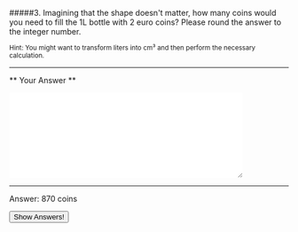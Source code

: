 #####3. Imagining that the shape doesn't matter, how many coins would you need to fill the 1L bottle with 2 euro coins? Please round the answer to the integer number.

<small><span class="gray">Hint</span>: You might want to transform liters into cm³ and then perform the necessary calculation.</small>

---
** Your Answer **

<textarea style="border:none;" rows="10" cols="50"></textarea>
---

<div class="answer hidden">
    Answer: 870 coins
</div>

<button class="show-answers">Show Answers!</button>